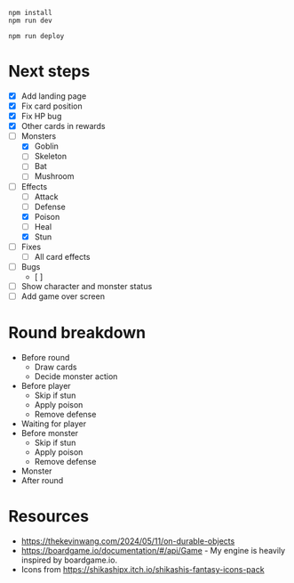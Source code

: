 ```
npm install
npm run dev
```

```
npm run deploy
```

# Next steps

- [x] Add landing page
- [x] Fix card position
- [x] Fix HP bug
- [x] Other cards in rewards
- [ ] Monsters
    - [x] Goblin
    - [ ] Skeleton
    - [ ] Bat
    - [ ] Mushroom
- [ ] Effects
    - [ ] Attack
    - [ ] Defense
    - [x] Poison
    - [ ] Heal
    - [x] Stun
- [ ] Fixes
    - [ ] All card effects
- [ ] Bugs
    - [ ] 
- [ ] Show character and monster status
- [ ] Add game over screen

# Round breakdown

- Before round
    - Draw cards
    - Decide monster action
- Before player
    - Skip if stun
    - Apply poison
    - Remove defense
- Waiting for player
- Before monster
    - Skip if stun
    - Apply poison
    - Remove defense
- Monster
- After round

# Resources

- https://thekevinwang.com/2024/05/11/on-durable-objects
- https://boardgame.io/documentation/#/api/Game - My engine is heavily inspired by boardgame.io.
- Icons from https://shikashipx.itch.io/shikashis-fantasy-icons-pack